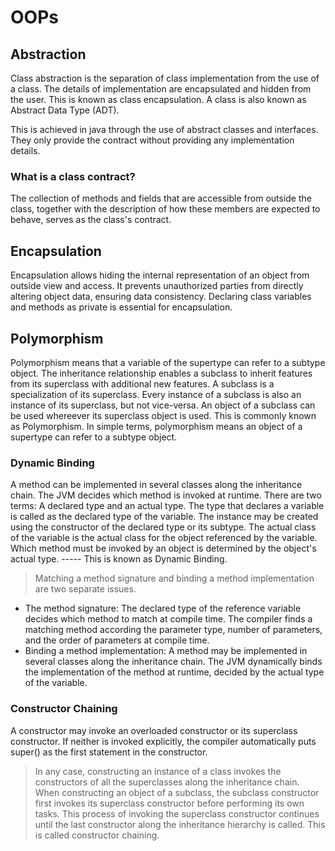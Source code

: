 # OOPs #

## Abstraction ##
Class abstraction is the separation of class implementation from the use of a class. The details of implementation are encapsulated and hidden from the user. This is known as class encapsulation. A class is also known as Abstract Data Type (ADT). 

This is achieved in java through the use of abstract classes and interfaces. They only provide the contract without providing any implementation details. 

### What is a class contract? ###
The collection of methods and fields that are accessible from outside the class, together with the description of how these members are expected to behave, serves as the class's contract. 

## Encapsulation ##

Encapsulation allows hiding the internal representation of an object from outside view and access. It prevents unauthorized parties from directly altering object data, ensuring data consistency. Declaring class variables and methods as private is essential for encapsulation. 


## Polymorphism ##
Polymorphism means that a variable of the supertype can refer to a subtype object. The inheritance relationship enables a subclass to inherit features from its superclass with additional new features. A subclass is a specialization of its superclass. Every instance of a subclass is also an instance of its superclass, but not vice-versa. An object of a subclass can be used whereever its superclass object is used. This is commonly known as Polymorphism. In simple terms, polymorphism means an object of a supertype can refer to a subtype object. 

### Dynamic Binding ###
A method can be implemented in several classes along the inheritance chain. The JVM decides which method is invoked at runtime. 
There are two terms: A declared type and an actual type. The type that declares a variable is called as the declared type of the variable. The instance may be created using the constructor of the declared type or its subtype. The actual class of the variable is the actual class for the object referenced by the variable. Which method must be invoked by an object is determined by the object's actual type. ----- This is known as Dynamic Binding. 

> Matching a method signature and binding a method implementation are two separate issues. 

- The method signature:
    The declared type of the reference variable decides which method to match at compile time. The compiler finds a matching method according the parameter type, number of parameters, and the order of parameters at compile time. 
- Binding a method implementation: 
    A method may be implemented in several classes along the inheritance chain. The JVM dynamically binds the implementation of the method at runtime, decided by the actual type of the variable.  

### Constructor Chaining ###
A constructor may invoke an overloaded constructor or its superclass constructor. If neither is invoked explicitly, the compiler automatically puts super() as the first statement in the constructor. 

> In any case, constructing an instance of a class invokes the constructors of all the superclasses along the inheritance chain. 
When constructing an object of a subclass, the subclass constructor first invokes its superclass constructor before performing its own tasks. This process of invoking the superclass constructor continues until the last constructor along the inheritance hierarchy is called. This is called constructor chaining. 